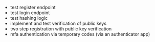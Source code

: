 - test register endpoint
- test login endpoint
- test hashing logic
- implement and test verification of public keys
- two step registration with public key verification
- mfa authentication via temporary codes (via an authenticator app)
